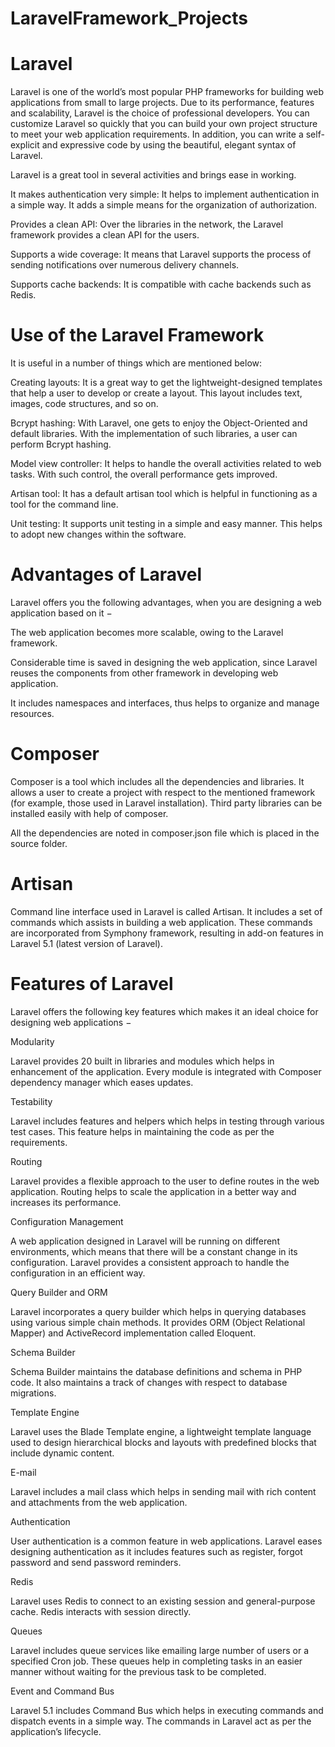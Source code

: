 # LaravelFramework_Projects

# Laravel
 Laravel is one of the world’s most popular PHP frameworks for building web applications from small to large projects. Due to its performance, features and scalability, Laravel is the choice of professional developers. You can customize Laravel so quickly that you can build your own project structure to meet your web application requirements. In addition, you can write a self-explicit and expressive code by using the beautiful, elegant syntax of Laravel.
 
Laravel is a great tool in several activities and brings ease in working.

It makes authentication very simple: It helps to implement authentication in a simple way. It adds a simple means for the organization of authorization.

Provides a clean API: Over the libraries in the network, the Laravel framework provides a clean API for the users.

Supports a wide coverage: It means that Laravel supports the process of sending notifications over numerous delivery channels.

Supports cache backends: It is compatible with cache backends such as Redis.

#  Use of the Laravel Framework
It is useful in a number of things which are mentioned below:

Creating layouts: It is a great way to get the lightweight-designed templates that help a user to develop or create a layout. This layout includes text, images, code structures, and so on.

Bcrypt hashing: With Laravel, one gets to enjoy the Object-Oriented and default libraries. With the implementation of such libraries, a user can perform Bcrypt hashing.

Model view controller: It helps to handle the overall activities related to web tasks. With such control, the overall performance gets improved.

Artisan tool: It has a default artisan tool which is helpful in functioning as a tool for the command line.

Unit testing: It supports unit testing in a simple and easy manner. This helps to adopt new changes within the software.

# Advantages of Laravel

Laravel offers you the following advantages, when you are designing a web application based on it −

The web application becomes more scalable, owing to the Laravel framework.

Considerable time is saved in designing the web application, since Laravel reuses the components from other framework in developing web application.

It includes namespaces and interfaces, thus helps to organize and manage resources.

# Composer

Composer is a tool which includes all the dependencies and libraries. It allows a user to create a project with respect to the mentioned framework (for example, those used in Laravel installation). Third party libraries can be installed easily with help of composer.

All the dependencies are noted in composer.json file which is placed in the source folder.

# Artisan

Command line interface used in Laravel is called Artisan. It includes a set of commands which assists in building a web application. These commands are incorporated from Symphony framework, resulting in add-on features in Laravel 5.1 (latest version of Laravel).

# Features of Laravel
Laravel offers the following key features which makes it an ideal choice for designing web applications −

Modularity

Laravel provides 20 built in libraries and modules which helps in enhancement of the application. Every module is integrated with Composer dependency manager which eases updates.

Testability

Laravel includes features and helpers which helps in testing through various test cases. This feature helps in maintaining the code as per the requirements.

Routing

Laravel provides a flexible approach to the user to define routes in the web application. Routing helps to scale the application in a better way and increases its performance.

Configuration Management

A web application designed in Laravel will be running on different environments, which means that there will be a constant change in its configuration. Laravel provides a consistent approach to handle the configuration in an efficient way.

Query Builder and ORM

Laravel incorporates a query builder which helps in querying databases using various simple chain methods. It provides ORM (Object Relational Mapper) and ActiveRecord implementation called Eloquent.

Schema Builder

Schema Builder maintains the database definitions and schema in PHP code. It also maintains a track of changes with respect to database migrations.

Template Engine

Laravel uses the Blade Template engine, a lightweight template language used to design hierarchical blocks and layouts with predefined blocks that include dynamic content.

E-mail

Laravel includes a mail class which helps in sending mail with rich content and attachments from the web application.

Authentication

User authentication is a common feature in web applications. Laravel eases designing authentication as it includes features such as register, forgot password and send password reminders.

Redis

Laravel uses Redis to connect to an existing session and general-purpose cache. Redis interacts with session directly.

Queues

Laravel includes queue services like emailing large number of users or a specified Cron job. These queues help in completing tasks in an easier manner without waiting for the previous task to be completed.

Event and Command Bus

Laravel 5.1 includes Command Bus which helps in executing commands and dispatch events in a simple way. The commands in Laravel act as per the application’s lifecycle.
